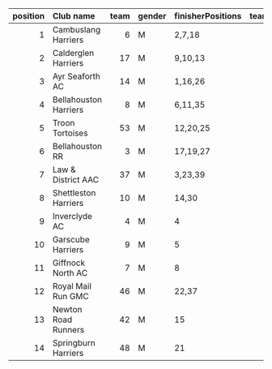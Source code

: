 |   position | Club name             |   team | gender   | finisherPositions   |   teamPoints |   penaltyPoints |   totalPoints |   totalFinishers | Website                                    |
|-----------:|:----------------------|-------:|:---------|:--------------------|-------------:|----------------:|--------------:|-----------------:|:-------------------------------------------|
|          1 | Cambuslang Harriers   |      6 | M        | 2,7,18              |           27 |               0 |            27 |                5 | https://cambuslangharriers.org/            |
|          2 | Calderglen Harriers   |     17 | M        | 9,10,13             |           32 |               0 |            32 |                7 | nan                                        |
|          3 | Ayr Seaforth AC       |     14 | M        | 1,16,26             |           43 |               0 |            43 |                4 | https://www.ayrseaforth.co.uk/             |
|          4 | Bellahouston Harriers |      8 | M        | 6,11,35             |           52 |               0 |            52 |                3 | http://www.bellahoustonharriers.co.uk/     |
|          5 | Troon Tortoises       |     53 | M        | 12,20,25            |           57 |               0 |            57 |                3 | http://troontortoises.co.uk                |
|          6 | Bellahouston RR       |      3 | M        | 17,19,27            |           63 |               0 |            63 |                5 | https://www.bellahoustonroadrunners.co.uk/ |
|          7 | Law & District AAC    |     37 | M        | 3,23,39             |           65 |               0 |            65 |                3 | http://www.lawaac.co.uk/                   |
|          8 | Shettleston Harriers  |     10 | M        | 14,30               |           44 |              49 |            93 |                2 | http://shettlestonharriers.org.uk/         |
|          9 | Inverclyde AC         |      4 | M        | 4                   |            4 |              98 |           102 |                1 | https://www.inverclydeac.org/              |
|         10 | Garscube Harriers     |      9 | M        | 5                   |            5 |              98 |           103 |                1 | https://www.garscubeharriers.org.uk/       |
|         11 | Giffnock North AC     |      7 | M        | 8                   |            8 |              98 |           106 |                1 | https://www.giffnocknorth.co.uk/           |
|         12 | Royal Mail Run GMC    |     46 | M        | 22,37               |           59 |              49 |           108 |                2 | https://www.facebook.com/royalmailrungmc/  |
|         13 | Newton Road Runners   |     42 | M        | 15                  |           15 |              98 |           113 |                1 | https://www.newton-roadrunners.com/        |
|         14 | Springburn Harriers   |     48 | M        | 21                  |           21 |              98 |           119 |                1 | https://www.springburnharriers.co.uk/      |